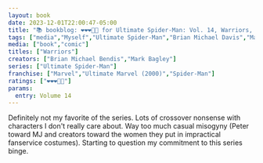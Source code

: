 ```yaml
---
layout: book
date: 2023-12-01T22:00:47-05:00
title: "📚 bookblog: ❤️❤️❤️🖤🖤 for Ultimate Spider-Man: Vol. 14, Warriors, by Brian Michael Bendis and Mark Bagley"
tags: ["media","Myself","Ultimate Spider-Man","Brian Michael Davis","Mark Bagley","comics","misogyny","sexism"]
media: ["book","comic"]
titles: ["Warriors"]
creators: ["Brian Michael Bendis","Mark Bagley"]
series: ["Ultimate Spider-Man"]
franchise: ["Marvel","Ultimate Marvel (2000)","Spider-Man"]
ratings: ["❤️❤️❤️🖤🖤"]
params:
  entry: Volume 14
---
```


Definitely not my favorite of the series. Lots of crossover nonsense with characters I don't really care about. Way too much casual misogyny (Peter toward MJ and creators toward the women they put in impractical fanservice costumes). Starting to question my commitment to this series binge.
